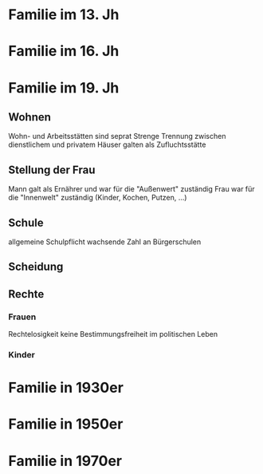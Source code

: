 # Familie im 13. Jh
# Familie im 16. Jh
# Familie im 19. Jh
## Wohnen
Wohn- und Arbeitsstätten sind seprat
Strenge Trennung zwischen dienstlichem und privatem
Häuser galten als Zufluchtsstätte

## Stellung der Frau
Mann galt als Ernährer und war für die "Außenwert" zuständig
Frau war für die "Innenwelt" zuständig (Kinder, Kochen, Putzen, ...)

## Schule
allgemeine Schulpflicht
wachsende Zahl an Bürgerschulen

## Scheidung

## Rechte
### Frauen
Rechtelosigkeit
keine Bestimmungsfreiheit  im politischen Leben

### Kinder
# Familie in 1930er
# Familie in 1950er
# Familie in 1970er